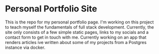 # Personal Portfolio Site

This is the repo for my personal portfolio page. I'm working on this project to teach myself the fundamentals of full stack development. Currently, the site only consists of a few simple static pages, links to my socials and a contact form to get in touch with me. Currently working on an app that renders articles ive written about some of my projects from a Postgres instance via docker.
